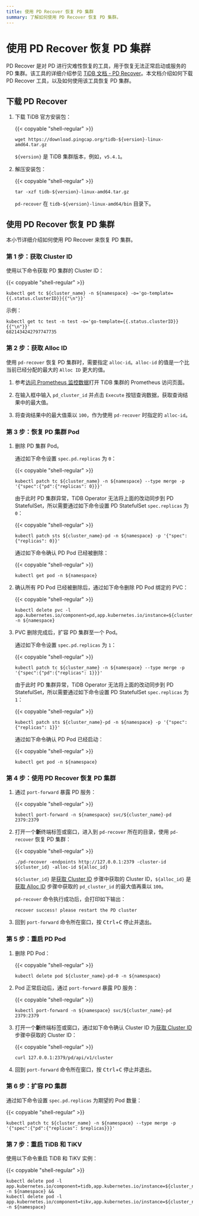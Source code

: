 ```yaml
---
title: 使用 PD Recover 恢复 PD 集群
summary: 了解如何使用 PD Recover 恢复 PD 集群。
---
```


# 使用 PD Recover 恢复 PD 集群

PD Recover 是对 PD 进行灾难性恢复的工具，用于恢复无法正常启动或服务的 PD 集群。该工具的详细介绍参见 [TiDB 文档 - PD Recover](https://pingcap.com/docs-cn/stable/reference/tools/pd-recover)。本文档介绍如何下载 PD Recover 工具，以及如何使用该工具恢复 PD 集群。

## 下载 PD Recover

1. 下载 TiDB 官方安装包：

    {{< copyable "shell-regular" >}}

    ```shell
    wget https://download.pingcap.org/tidb-${version}-linux-amd64.tar.gz
    ```

    `${version}` 是 TiDB 集群版本，例如，`v5.4.1`。

2. 解压安装包：

    {{< copyable "shell-regular" >}}

    ```shell
    tar -xzf tidb-${version}-linux-amd64.tar.gz
    ```

    `pd-recover` 在 `tidb-${version}-linux-amd64/bin` 目录下。

## 使用 PD Recover 恢复 PD 集群

本小节详细介绍如何使用 PD Recover 来恢复 PD 集群。

### 第 1 步：获取 Cluster ID

使用以下命令获取 PD 集群的 Cluster ID：

{{< copyable "shell-regular" >}}

```shell
kubectl get tc ${cluster_name} -n ${namespace} -o='go-template={{.status.clusterID}}{{"\n"}}'
```

示例：

```
kubectl get tc test -n test -o='go-template={{.status.clusterID}}{{"\n"}}'
6821434242797747735
```

### 第 2 步：获取 Alloc ID

使用 `pd-recover` 恢复 PD 集群时，需要指定 `alloc-id`。`alloc-id` 的值是一个比当前已经分配的最大的 `Alloc ID` 更大的值。

1. 参考[访问 Prometheus 监控数据](monitor-a-tidb-cluster.md#访问-prometheus-监控数据)打开 TiDB 集群的 Prometheus 访问页面。

2. 在输入框中输入 `pd_cluster_id` 并点击 `Execute` 按钮查询数据，获取查询结果中的最大值。

3. 将查询结果中的最大值乘以 `100`，作为使用 `pd-recover` 时指定的 `alloc-id`。

### 第 3 步：恢复 PD 集群 Pod

1. 删除 PD 集群 Pod。

    通过如下命令设置 `spec.pd.replicas` 为 `0`：

    {{< copyable "shell-regular" >}}

    ```shell
    kubectl patch tc ${cluster_name} -n ${namespace} --type merge -p '{"spec":{"pd":{"replicas": 0}}}'
    ```

    由于此时 PD 集群异常，TiDB Operator 无法将上面的改动同步到 PD StatefulSet，所以需要通过如下命令设置 PD StatefulSet `spec.replicas` 为 `0`：

    {{< copyable "shell-regular" >}}

    ```shell
    kubectl patch sts ${cluster_name}-pd -n ${namespace} -p '{"spec":{"replicas": 0}}'
    ```

    通过如下命令确认 PD Pod 已经被删除：

    {{< copyable "shell-regular" >}}

    ```shell
    kubectl get pod -n ${namespace}
    ```

2. 确认所有 PD Pod 已经被删除后，通过如下命令删除 PD Pod 绑定的 PVC：

    {{< copyable "shell-regular" >}}

    ```shell
    kubectl delete pvc -l app.kubernetes.io/component=pd,app.kubernetes.io/instance=${cluster_name} -n ${namespace}
    ```

3. PVC 删除完成后，扩容 PD 集群至一个 Pod。

    通过如下命令设置 `spec.pd.replicas` 为 `1`：

    {{< copyable "shell-regular" >}}

    ```shell
    kubectl patch tc ${cluster_name} -n ${namespace} --type merge -p '{"spec":{"pd":{"replicas": 1}}}'
    ```

    由于此时 PD 集群异常，TiDB Operator 无法将上面的改动同步到 PD StatefulSet，所以需要通过如下命令设置 PD StatefulSet `spec.replicas` 为 `1`：

    {{< copyable "shell-regular" >}}

    ```shell
    kubectl patch sts ${cluster_name}-pd -n ${namespace} -p '{"spec":{"replicas": 1}}'
    ```

    通过如下命令确认 PD Pod 已经启动：

    {{< copyable "shell-regular" >}}

    ```shell
    kubectl get pod -n ${namespace}
    ```

### 第 4 步：使用 PD Recover 恢复 PD 集群

1. 通过 `port-forward` 暴露 PD 服务：

    {{< copyable "shell-regular" >}}

    ```shell
    kubectl port-forward -n ${namespace} svc/${cluster_name}-pd 2379:2379
    ```

2. 打开一个**新**终端标签或窗口，进入到 `pd-recover` 所在的目录，使用 `pd-recover` 恢复 PD 集群：

    {{< copyable "shell-regular" >}}

    ```shell
    ./pd-recover -endpoints http://127.0.0.1:2379 -cluster-id ${cluster_id} -alloc-id ${alloc_id}
    ```

    `${cluster_id}` 是[获取 Cluster ID](#第-1-步获取-cluster-id) 步骤中获取的 Cluster ID，`${alloc_id}` 是[获取 Alloc ID](#第-2-步获取-alloc-id) 步骤中获取的 `pd_cluster_id` 的最大值再乘以 `100`。

    `pd-recover` 命令执行成功后，会打印如下输出：

    ```shell
    recover success! please restart the PD cluster
    ```

3. 回到 `port-forward` 命令所在窗口，按 <kbd>Ctrl</kbd>+<kbd>C</kbd> 停止并退出。

### 第 5 步：重启 PD Pod

1. 删除 PD Pod：

    {{< copyable "shell-regular" >}}

    ```shell
    kubectl delete pod ${cluster_name}-pd-0 -n ${namespace}
    ```

2. Pod 正常启动后，通过 `port-forward` 暴露 PD 服务：

    {{< copyable "shell-regular" >}}

    ```shell
    kubectl port-forward -n ${namespace} svc/${cluster_name}-pd 2379:2379
    ```

3. 打开一个**新**终端标签或窗口，通过如下命令确认 Cluster ID 为[获取 Cluster ID](#第-1-步获取-cluster-id) 步骤中获取的 Cluster ID：

    {{< copyable "shell-regular" >}}

    ```shell
    curl 127.0.0.1:2379/pd/api/v1/cluster
    ```

4. 回到 `port-forward` 命令所在窗口，按 <kbd>Ctrl</kbd>+<kbd>C</kbd> 停止并退出。

### 第 6 步：扩容 PD 集群

通过如下命令设置 `spec.pd.replicas` 为期望的 Pod 数量：

{{< copyable "shell-regular" >}}

```shell
kubectl patch tc ${cluster_name} -n ${namespace} --type merge -p '{"spec":{"pd":{"replicas": $replicas}}}'
```

### 第 7 步：重启 TiDB 和 TiKV

使用以下命令重启 TiDB 和 TiKV 实例：

{{< copyable "shell-regular" >}}

```shell
kubectl delete pod -l app.kubernetes.io/component=tidb,app.kubernetes.io/instance=${cluster_name} -n ${namespace} &&
kubectl delete pod -l app.kubernetes.io/component=tikv,app.kubernetes.io/instance=${cluster_name} -n ${namespace}
```
